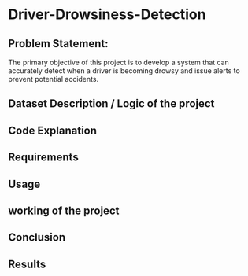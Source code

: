 # Driver-Drowsiness-Detection


## Problem Statement:
The primary objective of this project is to develop a system that can accurately detect when a driver is becoming drowsy and issue alerts to prevent potential accidents.

## Dataset Description / Logic of the project
## Code Explanation
## Requirements
## Usage
## working of the project
## Conclusion
## Results
